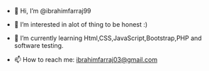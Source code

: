 - 👋 Hi, I’m @ibrahimfarraj99
- 👀 I’m interested in alot of thing to be honest :)
- 🌱 I’m currently learning Html,CSS,JavaScript,Bootstrap,PHP and software testing.

- 📫 How to reach me: ibrahimfarraj03@gmail.com

<!---
ibrahimfarraj99/ibrahimfarraj99 is a ✨ special ✨ repository because its `README.md` (this file) appears on your GitHub profile.
You can click the Preview link to take a look at your changes.
--->
